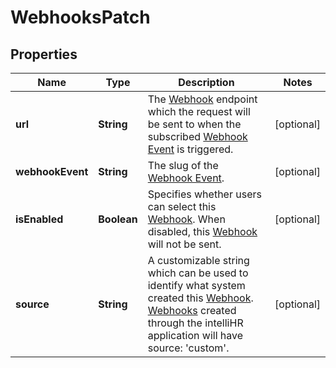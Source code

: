 

# WebhooksPatch


## Properties

| Name | Type | Description | Notes |
|------------ | ------------- | ------------- | -------------|
|**url** | **String** | The [Webhook](https://developers.intellihr.io/docs/v1/) endpoint which the request will be sent to when the subscribed [Webhook Event](https://developers.intellihr.io/docs/v1/) is triggered. |  [optional] |
|**webhookEvent** | **String** | The slug of the [Webhook Event](https://developers.intellihr.io/docs/v1/). |  [optional] |
|**isEnabled** | **Boolean** | Specifies whether users can select this [Webhook](https://developers.intellihr.io/docs/v1/). When disabled, this [Webhook](https://developers.intellihr.io/docs/v1/) will not be sent. |  [optional] |
|**source** | **String** | A customizable string which can be used to identify what system created this [Webhook](https://developers.intellihr.io/docs/v1/). [Webhooks](https://developers.intellihr.io/docs/v1/) created through the intelliHR application will have source: &#39;custom&#39;. |  [optional] |



